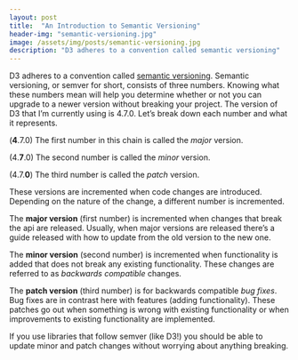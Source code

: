 ```yaml
---
layout: post
title:  "An Introduction to Semantic Versioning"
header-img: "semantic-versioning.jpg"
image: /assets/img/posts/semantic-versioning.jpg
description: "D3 adheres to a convention called semantic versioning"
---
```


D3 adheres to a convention called [semantic versioning](http://semver.org/). Semantic versioning, or semver for short, consists  of three numbers. Knowing what these numbers mean will help you determine whether or not you can upgrade to a newer version without breaking your project. The version of D3 that I’m currently using is 4.7.0. Let’s break down each number and what it represents.

(**4**.7.0)
The first number in this chain is called the *major* version.

(4.**7**.0)
The second number is called the *minor* version.

(4.7.**0**)
The third number is called the *patch* version.

These versions are incremented when code changes are introduced. Depending on the nature of the change, a different number is incremented.

The **major version** (first number) is incremented when changes that break the api are released. Usually, when major versions are released there’s a guide released with how to update from the old version to the new one.

The **minor version** (second number) is incremented when functionality is added that does not break any existing functionality. These changes are referred to as *backwards compatible* changes.

The **patch version** (third number) is for backwards compatible *bug fixes*. Bug fixes are in contrast here with features (adding functionality). These patches go out when something is wrong with existing functionality or when improvements to existing functionality are implemented.

If you use libraries that follow semver (like D3!) you should be able to update minor and patch changes without worrying about anything breaking.
